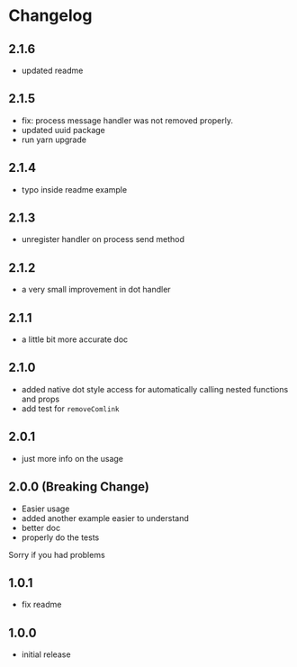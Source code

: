 # Changelog

## 2.1.6

- updated readme

## 2.1.5

- fix: process message handler was not removed properly.
- updated uuid package
- run yarn upgrade

## 2.1.4

- typo inside readme example

## 2.1.3

- unregister handler on process send method

## 2.1.2

- a very small improvement in dot handler

## 2.1.1

- a little bit more accurate doc

## 2.1.0

- added native dot style access for automatically calling nested functions and props
- add test for `removeComlink`

## 2.0.1

- just more info on the usage

## 2.0.0 (Breaking Change)

- Easier usage
- added another example easier to understand
- better doc
- properly do the tests

Sorry if you had problems

## 1.0.1

- fix readme

## 1.0.0

- initial release
